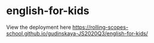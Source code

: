 # english-for-kids
View the deployment here https://rolling-scopes-school.github.io/gudinskaya-JS2020Q3/english-for-kids/
